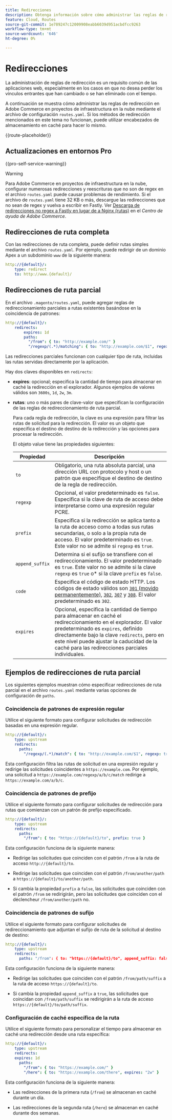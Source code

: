 ```yaml
---
title: Redirecciones
description: Obtenga información sobre cómo administrar las reglas de redirección para su proyecto de Adobe Commerce en la nube.
feature: Cloud, Routes
source-git-commit: 1e789247c12009908eabb6039d951acbdfcc9263
workflow-type: tm+mt
source-wordcount: '646'
ht-degree: 0%

---
```


# Redirecciones

La administración de reglas de redirección es un requisito común de las aplicaciones web, especialmente en los casos en que no desea perder los vínculos entrantes que han cambiado o se han eliminado con el tiempo.

A continuación se muestra cómo administrar las reglas de redirección en Adobe Commerce en proyectos de infraestructura en la nube mediante el archivo de configuración `routes.yaml`. Si los métodos de redirección mencionados en este tema no funcionan, puede utilizar encabezados de almacenamiento en caché para hacer lo mismo.

{{route-placeholder}}

## Actualizaciones en entornos Pro

{{pro-self-service-warning}}

>[!WARNING]
>
>Para Adobe Commerce en proyectos de infraestructura en la nube, configurar numerosas redirecciones y reescrituras que no son de regex en el archivo `routes.yaml` puede causar problemas de rendimiento. Si el archivo de `routes.yaml` tiene 32 KB o más, descargue las redirecciones que no sean de regex y vuelva a escribir en Fastly. Ver [Descarga de redirecciones no regex a Fastly en lugar de a Nginx (rutas)](https://experienceleague.adobe.com/docs/commerce-knowledge-base/kb/troubleshooting/miscellaneous/offload-non-regex-redirects-to-fastly-instead-of-nginx-routes.html) en el _Centro de ayuda de Adobe Commerce_.

## Redirecciones de ruta completa

Con las redirecciones de ruta completa, puede definir rutas simples mediante el archivo `routes.yaml`. Por ejemplo, puede redirigir de un dominio Apex a un subdominio `www` de la siguiente manera:

```yaml
http://{default}/:
    type: redirect
    to: http://www.{default}/
```

## Redirecciones de ruta parcial

En el archivo `.magento/routes.yaml`, puede agregar reglas de redireccionamiento parciales a rutas existentes basándose en la coincidencia de patrones:

```yaml
http://{default}/:
    redirects:
        expires: 1d
        paths:
          "/from": { to: "http://example.com/" }
          "/regexp/(.*)/matching": { to: "http://example.com/$1", regexp: true }
```

Las redirecciones parciales funcionan con cualquier tipo de ruta, incluidas las rutas servidas directamente por la aplicación.

Hay dos claves disponibles en `redirects`:

- **expires**: opcional; especifica la cantidad de tiempo para almacenar en caché la redirección en el explorador. Algunos ejemplos de valores válidos son `3600s`, `1d`, `2w`, `3m`.

- **rutas**: uno o más pares de clave-valor que especifican la configuración de las reglas de redireccionamiento de ruta parcial.

  Para cada regla de redirección, la clave es una expresión para filtrar las rutas de solicitud para la redirección. El valor es un objeto que especifica el destino de destino de la redirección y las opciones para procesar la redirección.

  El objeto value tiene las propiedades siguientes:

  | Propiedad | Descripción |
  | ---------- | ----------- |
  | `to` | Obligatorio, una ruta absoluta parcial, una dirección URL con protocolo y host o un patrón que especifique el destino de destino de la regla de redirección. |
  | `regexp` | Opcional, el valor predeterminado es `false`. Especifica si la clave de ruta de acceso debe interpretarse como una expresión regular PCRE. |
  | `prefix` | Especifica si la redirección se aplica tanto a la ruta de acceso como a todas sus rutas secundarias, o solo a la propia ruta de acceso. El valor predeterminado es `true`. Este valor no se admite si `regexp` es `true`. |
  | `append_suffix` | Determina si el sufijo se transfiere con el redireccionamiento. El valor predeterminado es `true`. Este valor no se admite si la clave `regexp` es `true` o* si la clave `prefix` es `false`. |
  | `code` | Especifica el código de estado HTTP. Los códigos de estado válidos son [`301` (movido permanentemente)](https://www.w3.org/Protocols/rfc2616/rfc2616-sec10.html#sec10.3.2), [`302`](https://www.w3.org/Protocols/rfc2616/rfc2616-sec10.html#sec10.3.3), [`307`](https://www.w3.org/Protocols/rfc2616/rfc2616-sec10.html#sec10.3.8) y [`308`](https://www.rfc-editor.org/rfc/rfc7238). El valor predeterminado es `302`. |
  | `expires` | Opcional, especifica la cantidad de tiempo para almacenar en caché el redireccionamiento en el explorador. El valor predeterminado es `expires`, definido directamente bajo la clave `redirects`, pero en este nivel puede ajustar la caducidad de la caché para las redirecciones parciales individuales. |

## Ejemplos de redirecciones de ruta parcial

Los siguientes ejemplos muestran cómo especificar redirecciones de ruta parcial en el archivo `routes.yaml` mediante varias opciones de configuración de `paths`.

### Coincidencia de patrones de expresión regular

Utilice el siguiente formato para configurar solicitudes de redirección basadas en una expresión regular.

```yaml
http://{default}/:
    type: upstream
    redirects:
      paths:
        "/regexp/(.*)/match": { to: "http://example.com/$1", regexp: true }
```

Esta configuración filtra las rutas de solicitud en una expresión regular y redirige las solicitudes coincidentes a `https://example.com`. Por ejemplo, una solicitud a `https://example.com/regexp/a/b/c/match` redirige a `https://example.com/a/b/c`.

### Coincidencia de patrones de prefijo

Utilice el siguiente formato para configurar solicitudes de redirección para rutas que comienzan con un patrón de prefijo especificado.

```yaml
http://{default}/:
    type: upstream
    redirects:
      paths:
        "/from": { to: "https://{default}/to", prefix: true }
```

Esta configuración funciona de la siguiente manera:

- Redirige las solicitudes que coinciden con el patrón `/from` a la ruta de acceso `http://{default}/to`.

- Redirige las solicitudes que coinciden con el patrón `/from/another/path` a `https://{default}/to/another/path`.

- Si cambia la propiedad `prefix` a `false`, las solicitudes que coinciden con el patrón `/from` se redirigirán, pero las solicitudes que coinciden con el déclencheur `/from/another/path` no.

### Coincidencia de patrones de sufijo

Utilice el siguiente formato para configurar solicitudes de redireccionamiento que adjuntan el sufijo de ruta de la solicitud al destino de destino:

```yaml
http://{default}/:
    type: upstream
    redirects:
      paths: "/from": { to: "https://{default}/to", append_suffix: false }
```

Esta configuración funciona de la siguiente manera:

- Redirige las solicitudes que coinciden con el patrón `/from/path/suffix` a la ruta de acceso `https://{default}/to`.

- Si cambia la propiedad `append_suffix` a `true`, las solicitudes que coincidan con `/from/path/suffix` se redirigirán a la ruta de acceso `https://{default}/to/path/suffix`.

### Configuración de caché específica de la ruta

Utilice el siguiente formato para personalizar el tiempo para almacenar en caché una redirección desde una ruta específica:

```yaml
http://{default}/:
    type: upstream
    redirects:
    expires: 1d
      paths:
        "/from": { to: "https://example.com/" }
        "/here": { to: "https://example.com/there", expires: "2w" }
```

Esta configuración funciona de la siguiente manera:

- Las redirecciones de la primera ruta (`/from`) se almacenan en caché durante un día.

- Las redirecciones de la segunda ruta (`/here`) se almacenan en caché durante dos semanas.
